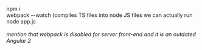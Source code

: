 npm i<br/>
webpack --watch (compiles TS files into node JS files we can actually run<br/>
node app.js<br/>
<br/>
<i>mention that webpack is disabled for server front-end and it is an outdated Angular 2</i>